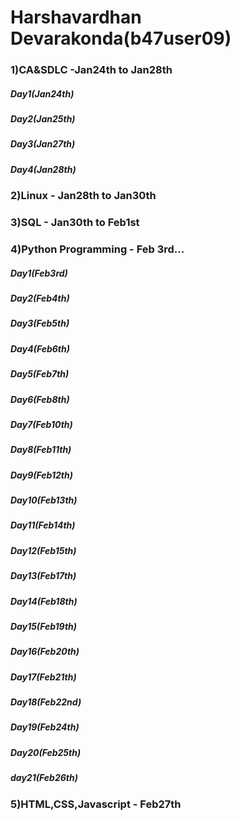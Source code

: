 # Harshavardhan Devarakonda(b47user09)

### 1)CA&SDLC            -Jan24th  to Jan28th
##### Day1(Jan24th)
##### Day2(Jan25th)
##### Day3(Jan27th)
##### Day4(Jan28th)

### 2)Linux              - Jan28th  to Jan30th


### 3)SQL                - Jan30th to Feb1st


### 4)Python Programming - Feb 3rd... 
##### Day1(Feb3rd)
##### Day2(Feb4th)
##### Day3(Feb5th)
##### Day4(Feb6th)
##### Day5(Feb7th)
##### Day6(Feb8th)
##### Day7(Feb10th)
##### Day8(Feb11th)
##### Day9(Feb12th)
##### Day10(Feb13th)
##### Day11(Feb14th)
##### Day12(Feb15th)
##### Day13(Feb17th)
##### Day14(Feb18th)
##### Day15(Feb19th)
##### Day16(Feb20th)
##### Day17(Feb21th)
##### Day18(Feb22nd)
##### Day19(Feb24th)
##### Day20(Feb25th)
##### day21(Feb26th)


### 5)HTML,CSS,Javascript                - Feb27th